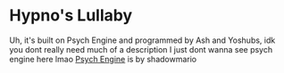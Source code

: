 # Hypno's Lullaby

Uh, it's built on Psych Engine and programmed by Ash and Yoshubs, idk you dont really need much of a description I just dont wanna see psych engine here lmao
[Psych Engine](https://github.com/ShadowMario/FNF-PsychEngine) is by shadowmario 

